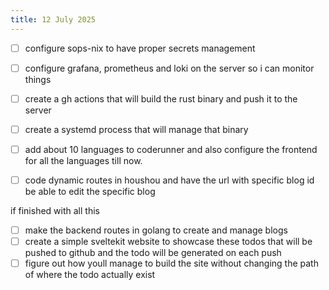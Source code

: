 ```yaml
---
title: 12 July 2025
---
```


- [ ] configure sops-nix to have proper secrets management
- [ ] configure grafana, prometheus and loki on the server so i can monitor things
- [ ] create a gh actions that will build the rust binary and push it to the server
- [ ] create a systemd process that will manage that binary

- [ ] add about 10 languages to coderunner and also configure the frontend for all the languages till now.
- [ ] code dynamic routes in houshou and have the url with specific blog id be able to edit the specific blog

if finished with all this
- [ ] make the backend routes in golang to create and manage blogs
- [ ] create a simple sveltekit website to showcase these todos that will be pushed to github and the todo will be generated on each push
- [ ] figure out how youll manage to build the site without changing the path of where the todo actually exist
